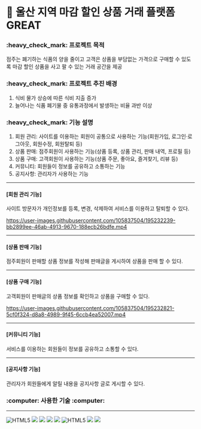 # :purse: 울산 지역 마감 할인 상품 거래 플랫폼 GREAT

<h3> :heavy_check_mark: 프로젝트 목적 </h3>

  점주는 폐기하는 식품의 양을 줄이고 고객은 상품을 부담없는 가격으로 구매할 수 있도록 마감 할인 상품을 사고 팔 수 있는 거래 공간을 제공
  
<h3> :heavy_check_mark: 프로젝트 추진 배경 </h3>
  
  1. 식비 물가 상승에 따른 식비 지출 증가
  2. 늘어나는 식품 폐기물 중 유통과정에서 발생하는 비율 과반 이상

<h3> :heavy_check_mark: 기능 설명 </h3>

  1. 회원 관리: 사이트를 이용하는 회원이 공통으로 사용하는 기능(회원가입, 로그인·로그아웃, 회원수정, 회원탈퇴 등)
  2. 상품 판매: 점주회원이 사용하는 기능(상품 등록, 상품 관리, 판매 내역, 프로필 등)
  3. 상품 구매: 고객회원이 사용하는 기능(상품 주문, 좋아요, 즐겨찾기, 리뷰 등)
  4. 커뮤니티: 회원들이 정보를 공유하고 소통하는 기능
  5. 공지사항: 관리자가 사용하는 기능

---
<h4> [회원 관리 기능] </h4>
사이트 방문자가 개인정보를 등록, 변경, 삭제하여 서비스를 이용하고 탈퇴할 수 있다.

https://user-images.githubusercontent.com/105837504/195232239-bb2899ee-46ab-4913-9670-188ecb26bdfe.mp4

---
<h4> [상품 판매 기능] </h4>
점주회원이 판매할 상품 정보를 작성해 판매글을 게시하여 상품을 판매 할 수 있다.

---
<h4> [상품 구매 기능] </h4>  
고객회원이 판매글의 상품 정보를 확인하고 상품을 구매할 수 있다.

https://user-images.githubusercontent.com/105837504/195232821-5cf0f324-d8a8-4989-9f45-6ccb4ea52007.mp4

---
<h4> [커뮤니티 기능] </h4> 
서비스를 이용하는 회원들이 정보를 공유하고 소통할 수 있다.

---
<h4> [공지사항 기능] </h4>
관리자가 회원들에게 알릴 내용을 공지사항 글로 게시할 수 있다.
  
  
  
  
  
<h3> :computer: 사용한 기술 :computer: </h3>

---
<img alt="HTML5" src ="https://img.shields.io/badge/HTML5-E34F26.svg?&style=flat&logo=HTML5&logoColor=white"/> <img src="https://img.shields.io/badge/CSS3-1572B6?style=flat&logo=css3&logoColor=white"/> <img src="https://img.shields.io/badge/JavaScript-F7DF1E?style=flat&logo=JavaScript&logoColor=white"> <img src="https://img.shields.io/badge/Oracle-F80000?style=flat&logo=Oracle&logoColor=white"> <img src="https://img.shields.io/badge/Spring-6DB33F?style=flat&logo=Spring&logoColor=white"> <img alt="HTML5" src ="https://img.shields.io/badge/Thymeleaf-005F0F.svg?&style=flat&logo=Thymeleaf&logoColor=white"/> <img src="https://img.shields.io/badge/github-181717?style=flat&logo=github&logoColor=white"> <img src="https://img.shields.io/badge/Visual Studio Code-007ACC?style=flat&logo=Visual Studio Code&logoColor=white">
